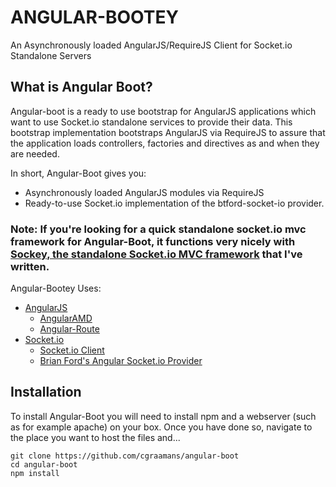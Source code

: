 # ANGULAR-BOOTEY

An Asynchronously loaded AngularJS/RequireJS Client for Socket.io Standalone Servers

## What is Angular Boot?

Angular-boot is a ready to use bootstrap for AngularJS applications which want to use Socket.io standalone services to provide their data. This bootstrap implementation bootstraps AngularJS via RequireJS to assure that the application loads controllers, factories and directives as and when they are needed.

In short, Angular-Boot gives you:
- Asynchronously loaded AngularJS modules via RequireJS
- Ready-to-use Socket.io implementation of the btford-socket-io provider.

### Note: If you're looking for a quick standalone socket.io mvc framework for Angular-Boot, it functions very nicely with [Sockey, the standalone Socket.io MVC framework](https://github.com/cgraamans/sockey) that I've written.

Angular-Bootey Uses:
- [AngularJS]()
  - [AngularAMD]()
  - [Angular-Route]()
- [Socket.io]()
  - [Socket.io Client]()
  - [Brian Ford's Angular Socket.io Provider]()

## Installation

To install Angular-Boot you will need to install npm and a webserver (such as for example apache) on your box. Once you have done so, navigate to the place you want to host the files and...

    git clone https://github.com/cgraamans/angular-boot
    cd angular-boot
    npm install


